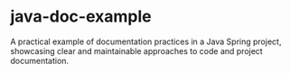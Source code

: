# java-doc-example
A practical example of documentation practices in a Java Spring project, showcasing clear and maintainable approaches to code and project documentation.
